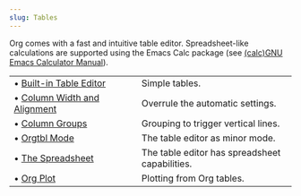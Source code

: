 ```yaml
---
slug: Tables
---
```


Org comes with a fast and intuitive table editor. Spreadsheet-like calculations are supported using the Emacs Calc package (see [(calc)GNU Emacs Calculator Manual](https://www.gnu.org/software/emacs/manual/html_mono/calc.html#Top)).

|                                                                      |    |                                                |
| :------------------------------------------------------------------- | -- | :--------------------------------------------- |
| • [Built-in Table Editor](/docs/org/Built_002din-Table-Editor)       |    | Simple tables.                                 |
| • [Column Width and Alignment](/docs/org/Column-Width-and-Alignment) |    | Overrule the automatic settings.               |
| • [Column Groups](/docs/org/Column-Groups)                           |    | Grouping to trigger vertical lines.            |
| • [Orgtbl Mode](/docs/org/Orgtbl-Mode)                               |    | The table editor as minor mode.                |
| • [The Spreadsheet](/docs/org/The-Spreadsheet)                       |    | The table editor has spreadsheet capabilities. |
| • [Org Plot](/docs/org/Org-Plot)                                     |    | Plotting from Org tables.                      |

